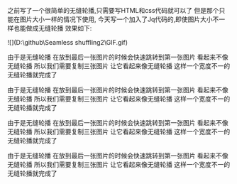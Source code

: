 之前写了一个很简单的无缝轮播,只需要写HTML和css代码就可以了
但是那个只能在图片大小一样的情况下使用,
今天写一个加入了Jq代码的,即使图片大小不一样也能做成无缝轮播
效果如下:

![](D:\github\Seamless shuffling2\GIF.gif)

由于是无缝轮播 在放到最后一张图片的时候会快速跳转到第一张图片 看起来不像无缝轮播
所以我们需要复制三张图片  让它看起来像无缝轮播
这样一个宽度不一的无缝轮播就完成了





由于是无缝轮播 在放到最后一张图片的时候会快速跳转到第一张图片 看起来不像无缝轮播
所以我们需要复制三张图片  让它看起来像无缝轮播
这样一个宽度不一的无缝轮播就完成了

由于是无缝轮播 在放到最后一张图片的时候会快速跳转到第一张图片 看起来不像无缝轮播
所以我们需要复制三张图片  让它看起来像无缝轮播
这样一个宽度不一的无缝轮播就完成了

由于是无缝轮播 在放到最后一张图片的时候会快速跳转到第一张图片 看起来不像无缝轮播
所以我们需要复制三张图片  让它看起来像无缝轮播
这样一个宽度不一的无缝轮播就完成了